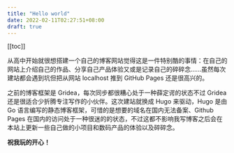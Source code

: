 ```yaml
---
title: "Hello world"
date: 2022-02-11T02:27:51+08:00
draft: true
---
```


[[toc]]



从高中开始就很想搭建一个自己的博客网站觉得这是一件特别酷的事情：在自己的网站上介绍自己的作品、分享自己产品体验又或是记录自己的碎碎念......虽然每次建站都会遇到坑但把从网站 localhost 推到 GitHub Pages 还是很高兴的。

之前的博客框架是 Gridea，每次同步都很糟心处于一种薛定谔的状态不过 Gridea 还是很适合少折腾专注写作的小伙伴。这次建站就换成 Hugo 来驱动，Hugo 是由 Go 语言编写的静态博客框架，可惜的是想要的域名在国内无法备案、Github Pages 在国内的访问处于一种很迷的的状态，不过这都不影响我写博客之后会在本站上更新一些自己做的小项目和数码产品的体验以及碎碎念。

**祝我玩的开心！**

